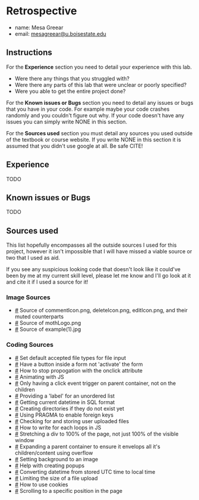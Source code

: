 # Retrospective

- name: Mesa Greear
- email: mesagreear@u.boisestate.edu

## Instructions

For the **Experience** section you need to detail your experience with this lab. 

- Were there any things that you struggled with? 
- Were there any parts of this lab that were unclear or poorly specified? 
- Were you able to get the entire project done?

For the **Known issues or Bugs** section you need to detail any issues or bugs that you have in your
code. For example maybe your code crashes randomly and you couldn't figure out why. If your code
doesn't have any issues you can simply write NONE in this section.

For the **Sources used** section you must detail any sources you used outside of the textbook or
course website. If you write NONE in this section it is assumed that you didn't use google at all.
Be safe CITE!

## Experience

TODO

## Known issues or Bugs

TODO

## Sources used

This list hopefully encompasses all the outside sources I used for this project, however it isn't
impossible that I will have missed a viable source or two that I used as aid.

If you see any suspicious looking code that doesn't look like it could've been by me at my current
skill level, please let me know and I'll go look at it and cite it if I used a source for it!

### Image Sources

- [#](https://www.iconsdb.com/red-icons/delete-icon.html)
Source of commentIcon.png, deleteIcon.png, editIcon.png, and their muted counterparts
- [#](https://www.flickr.com/photos/34312269@N04/14817205051/)
Source of mothLogo.png
- [#](https://plantura.garden/uk/insects/butterflies/what-do-butterflies-eat)
Source of example(1).jpg

### Coding Sources

- [#](https://developer.mozilla.org/en-US/docs/Web/HTML/Element/input/file#unique_file_type_specifiers)
Set default accepted file types for file input
- [#](https://stackoverflow.com/questions/2825856/html-button-to-not-submit-form)
Have a button inside a form not 'activate' the form
- [#](https://stackoverflow.com/questions/387736/how-to-stop-event-propagation-with-inline-onclick-attribute)
How to stop propogation with the onclick attribute
- [#](https://developer.mozilla.org/en-US/docs/Web/API/Element/animate)
Animating with JS
- [#](https://stackoverflow.com/questions/9183381/how-to-have-click-event-only-fire-on-parent-div-not-children)
Only having a click event trigger on parent container, not on the children
- [#](https://stackoverflow.com/questions/1141639/how-to-semantically-provide-a-caption-title-or-label-for-a-list-in-html)
Providing a 'label' for an unordered list 
- [#](https://stackoverflow.com/questions/5129624/convert-js-date-time-to-mysql-datetime)
Getting current datetime in SQL format
- [#](https://stackoverflow.com/questions/21194934/how-to-create-a-directory-if-it-doesnt-exist-using-node-js)
Creating directories if they do not exist yet
- [#](https://stackoverflow.com/questions/5890250/on-delete-cascade-in-sqlite3)
Using PRAGMA to enable foreign keys
- [#](https://stackoverflow.com/questions/23691194/node-express-file-upload)
Checking for and storing user uploaded files
- [#](https://developer.mozilla.org/en-US/docs/Web/JavaScript/Reference/Global_Objects/Array/forEach)
How to write for each loops in JS
- [#](https://stackoverflow.com/questions/712689/css-div-stretch-100-page-height)
Stretching a div to 100% of the page, not just 100% of the visible window
- [#](https://stackoverflow.com/questions/9017120/how-to-keep-floating-div-inside-frame-of-parent-div)
Expanding a parent container to ensure it envelops all it's children/content using overflow
- [#](https://www.w3schools.com/cssref/pr_background-image.php)
Setting background to an image
- [#](https://www.w3schools.com/howto/howto_js_popup.asp)
Help with creating popups
- [#](https://stackoverflow.com/questions/10830357/javascript-toisostring-ignores-timezone-offset)
Converting datetime from stored UTC time to local time
- [#](https://stackoverflow.com/questions/5697605/limit-the-size-of-a-file-upload-html-input-element)
Limiting the size of a file upload
- [#](https://developer.mozilla.org/en-US/docs/Web/API/Document/cookie)
How to use cookies
- [#](https://developer.mozilla.org/en-US/docs/Web/API/Element/scrollTo)
Scrolling to a specific position in the page